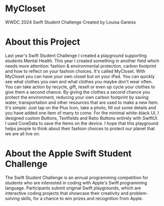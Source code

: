 # MyCloset

WWDC 2024 Swift Student Challenge
Created by Louisa Gareiss

# About this Project

Last year's Swift Student Challenge I created a playground supporting students Mental Health. This year I created something in another field which needs more attention: fashion & environmental protection, carbon footprint and how to reflect on your fashion choices. It's called MyCloset. With MyCloset you can have your own closet but on your iPad. You can quickly see what clothes you own and what clothes you maybe don't wear often. You can take action by recycle, gift, resell or even up cycle your clothes to give them a second chance. By giving the clothes a second chance you protect the environment, reducing your own carbon footprint by saving water, transportation and other resources that are used to make a new Item. It's simple: Just tap on the Plus Icon, take a photo, fill out some details and you have added one item of many to come. For the minimal white-black UI, I designed custom Buttons, Textfields and Ratio Buttons entirely with SwiftUI. I used CoreData to save the Items on the device. I hope that this playground helps people to think about their fashion choices to protect our planet that we are all live on.

# About the Apple Swift Student Challenge

The Swift Student Challenge is an annual programming competition for students who are interested in coding with Apple's Swift programming language. Participants submit original Swift playgrounds, which are interactive coding projects that showcase their creativity and problem-solving skills, for a chance to win prizes and recognition from Apple.
